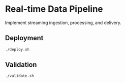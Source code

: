# Real-time Data Pipeline

Implement streaming ingestion, processing, and delivery.

## Deployment

```bash
./deploy.sh
```

## Validation

```bash
./validate.sh
```
